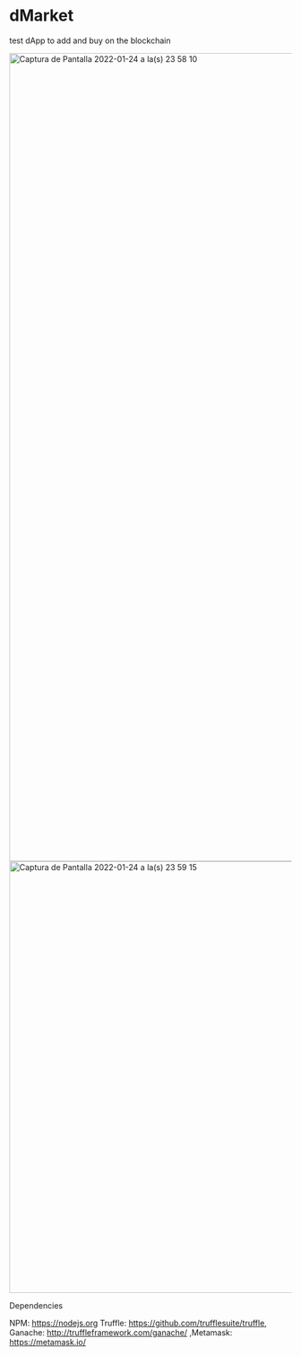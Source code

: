# dMarket

test dApp to add and buy on the blockchain

<img width="1440" alt="Captura de Pantalla 2022-01-24 a la(s) 23 58 10" src="https://user-images.githubusercontent.com/80055841/150903805-9bdf22fc-2b91-4ce5-bf44-46149381a897.png">


<img width="769" alt="Captura de Pantalla 2022-01-24 a la(s) 23 59 15" src="https://user-images.githubusercontent.com/80055841/150903816-7f7456d2-a051-494d-84b5-bb39fbfa1fca.png">


Dependencies

NPM: https://nodejs.org Truffle: https://github.com/trufflesuite/truffle, Ganache: http://truffleframework.com/ganache/ ,Metamask: https://metamask.io/
